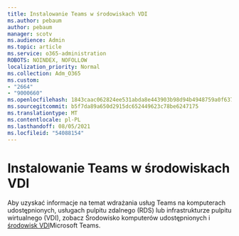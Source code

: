 ```yaml
---
title: Instalowanie Teams w środowiskach VDI
ms.author: pebaum
author: pebaum
manager: scotv
ms.audience: Admin
ms.topic: article
ms.service: o365-administration
ROBOTS: NOINDEX, NOFOLLOW
localization_priority: Normal
ms.collection: Adm_O365
ms.custom:
- "2664"
- "9000660"
ms.openlocfilehash: 1843caac062824ee531abda8e443903b98d94b4948759a0f63741ae17062bf8e
ms.sourcegitcommit: b5f7da89a650d2915dc652449623c78be6247175
ms.translationtype: MT
ms.contentlocale: pl-PL
ms.lasthandoff: 08/05/2021
ms.locfileid: "54088154"
---
```

# <a name="installing-teams-on-vdi-environments"></a>Instalowanie Teams w środowiskach VDI

Aby uzyskać informacje na temat wdrażania usług Teams na komputerach udostępnionych, usługach pulpitu zdalnego (RDS) lub infrastrukturze pulpitu wirtualnego (VDI), zobacz Środowisko komputerów udostępnionych i [środowisk VDI](https://docs.microsoft.com/deployoffice/teams-install#shared-computer-and-vdi-environments-with-microsoft-teams)Microsoft Teams.
